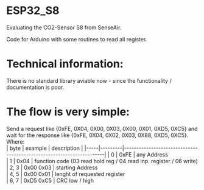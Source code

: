 # ESP32_S8
Evaluating the CO2-Sensor S8 from SenseAir.  

Code for Arduino with some routines to read all register.  

# Technical information:  
There is no standard library aviable now - since the functionality / documentation is poor.
  # The flow is very simple:  
  Send a request like {0xFE, 0X04, 0X00, 0X03, 0X00, 0X01, 0XD5, 0XC5} and  
  wait for the response like {0xFE, 0X04, 0X02, 0X03, 0X88, 0XD5, 0XC5}.  
Where:  
| byte | example | description                                                     |
|-----|---------|----------------------------------------------------------------------|
|  0   |  0xFE    | any Address  
|  1   |  0x04    | function code  (03 read hold reg / 04 read inp. register / 06 write)  
|  2, 3 |  0x00 0x03 | starting Address  
|  4, 5 |  0x00 0x01 | lenght of requested register  
|  6, 7 |  0xD5 0xC5 | CRC low / high

